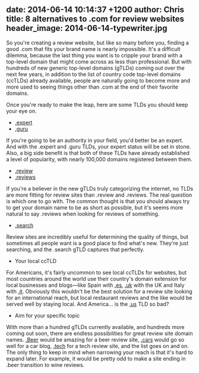 date: 2014-06-14 10:14:37 +1200
author: Chris
title: 8 alternatives to .com for review websites
header_image: 2014-06-14-typewriter.jpg
----

<!-- excerpt -->

So you're creating a review website, but like so many before you, finding a good .com that fits your brand name is nearly impossible. It's a difficult dilemma, because the last thing you want is to cripple your brand with a top-level domain that might come across as less than professional. But with hundreds of new generic top-level domains (gTLDs) coming out over the next few years, in addition to the list of country code top-level domains (ccTLDs) already available, people are naturally going to become more and more used to seeing things other than .com at the end of their favorite domains.

Once you're ready to make the leap, here are some TLDs you should keep your eye on.

<!-- /excerpt -->

+ [.expert](https://iwantmyname.com/domains/dot-expert)
+ [.guru](https://iwantmyname.com/domains/dot-guru)

If you're going to be an authority in your field, you'd better be an expert. And with the .expert and .guru TLDs, your expert status will be set in stone. Also, a big side benefit is that both of these TLDs have already established a level of popularity, with nearly 100,000 domains registered between them. 

+ [.review](https://iwantmyname.com/domains/dot-review)
+ [.reviews](https://iwantmyname.com/domains/dot-reviews)

If you're a believer in the new gTLDs truly categorizing the internet, no TLDs are more fitting for review sites than .review and .reviews. The real question is which one to go with. The common thought is that you should always try to get your domain name to be as short as possible, but it's seems more natural to say .reviews when looking for reviews of something.

+ [.search](https://iwantmyname.com/domains/dot-search)

Review sites are incredibly useful for determining the quality of things, but sometimes all people want is a good place to find what's new. They're just searching, and the .search gTLD captures that perfectly. 

+ Your local ccTLD

For Americans, it's fairly uncommon to see local ccTLDs for websites, but most countries around the world use their country's domain extension for local businesses and blogs—like Spain with [.es](https://iwantmyname.com/domains/es-spanish-domain-name-registration-for-spain), [.uk](https://iwantmyname.com/domains/uk-domain-name-registration-for-united-kingdom) with the UK and Italy with [.it](https://iwantmyname.com/domains/it-italian-domain-name-registration-for-italy). Obviously this wouldn't be the best solution for a review site looking for an international reach, but local restaurant reviews and the like would be served well by staying local. And America... is the [.us](https://iwantmyname.com/domains/us-american-domain-name-registration-for-usa) TLD so bad?

+ Aim for your specific topic

With more than a hundred gTLDs currently available, and hundreds more coming out soon, there are endless possibilities for great review site domain names. [.Beer](https://iwantmyname.com/domains/dot-beer) would be amazing for a beer review site, [.cars](https://iwantmyname.com/domains/dot-cars) would go so well for a car blog, [.tech](https://iwantmyname.com/domains/dot-tech) for a tech review site, and the list goes on and on. The only thing to keep in mind when narrowing your reach is that it's hard to expand later. For example, it would be pretty odd to make a site ending in .beer transition to wine reviews. 